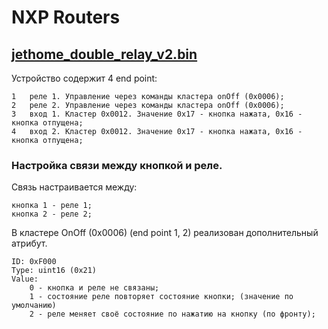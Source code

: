 NXP Routers
=============================

[jethome_double_relay_v2.bin](jethome_double_relay_v2.bin)
---------------------------

Устройство содержит 4 end point:

    1   реле 1. Управление через команды кластера onOff (0x0006);
    2   реле 2. Управление через команды кластера onOff (0x0006);
    3   вход 1. Кластер 0x0012. Значение 0x17 - кнопка нажата, 0x16 - кнопка отпущена;
    4   вход 2. Кластер 0x0012. Значение 0x17 - кнопка нажата, 0x16 - кнопка отпущена;

### Настройка связи между кнопкой и реле.
Связь настраивается между:

    кнопка 1 - реле 1;
    кнопка 2 - реле 2;

В кластере OnOff (0x0006) (end point 1, 2) реализован дополнительный атрибут.

    ID: 0xF000
    Type: uint16 (0x21)
    Value:
        0 - кнопка и реле не связаны;
        1 - состояние реле повторяет состояние кнопки; (значение по умолчанию)
        2 - реле меняет своё состояние по нажатию на кнопку (по фронту);